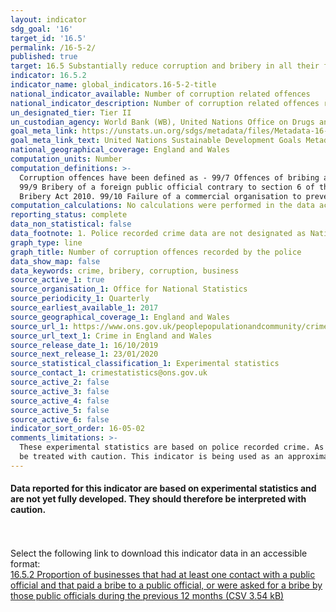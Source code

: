 ```yaml
---
layout: indicator
sdg_goal: '16'
target_id: '16.5'
permalink: /16-5-2/
published: true
target: 16.5 Substantially reduce corruption and bribery in all their forms
indicator: 16.5.2
indicator_name: global_indicators.16-5-2-title
national_indicator_available: Number of corruption related offences
national_indicator_description: Number of corruption related offences recorded by the police. 
un_designated_tier: Tier II
un_custodian_agency: World Bank (WB), United Nations Office on Drugs and Crime (UNODC)
goal_meta_link: https://unstats.un.org/sdgs/metadata/files/Metadata-16-05-02.pdf
goal_meta_link_text: United Nations Sustainable Development Goals Metadata (PDF 378 KB)
national_geographical_coverage: England and Wales
computation_units: Number
computation_definitions: >-
  Corruption offences have been defined as - 99/7 Offences of bribing another person contrary to section 1 of the Bribery Act 2010. 99/8 Offences relating to being bribed contrary to section 2 of the Bribery Act 2010.
  99/9 Bribery of a foreign public official contrary to section 6 of the
  Bribery Act 2010. 99/10 Failure of a commercial organisation to prevent bribery contrary to section 7 of the Bribery Act 2010. 99/12 Misconduct in a public office.
computation_calculations: No calculations were performed in the data acquisition of this indicator.
reporting_status: complete
data_non_statistical: false
data_footnote: 1. Police recorded crime data are not designated as National Statistics. 2. Due to small numbers, any differences should be interpreted with caution. 
graph_type: line
graph_title: Number of corruption offences recorded by the police
data_show_map: false
data_keywords: crime, bribery, corruption, business
source_active_1: true
source_organisation_1: Office for National Statistics
source_periodicity_1: Quarterly
source_earliest_available_1: 2017
source_geographical_coverage_1: England and Wales
source_url_1: https://www.ons.gov.uk/peoplepopulationandcommunity/crimeandjustice/datasets/crimeinenglandandwalesotherrelatedtables
source_url_text_1: Crime in England and Wales
source_release_date_1: 16/10/2019
source_next_release_1: 23/01/2020
source_statistical_classification_1: Experimental statistics
source_contact_1: crimestatistics@ons.gov.uk
source_active_2: false
source_active_3: false
source_active_4: false
source_active_5: false
source_active_6: false
indicator_sort_order: 16-05-02
comments_limitations: >-
  These experimental statistics are based on police recorded crime. As with other types of crime, it is recognised that the recorded crime series will not provide a good measure of the full extent of criminality as not all offences come to the attention of the police. Therefore data should
  be treated with caution. This indicator is being used as an approximation of the UN SDG Indicator. Where possible, we will work to identify or develop UK data to meet the global indicator specification. This indicator has been identified in collaboration with topic experts.
---
```

#### Data reported for this indicator are based on experimental statistics and are not yet fully developed. They should therefore be interpreted with caution.
<br><br>Select the following link to download this indicator data in an accessible format:<br>[16.5.2 Proportion of businesses that had at least one contact with a public official and that paid a bribe to a public official, or were asked for a bribe by those public officials during the previous 12 months (CSV 3.54 kB)](https://sustainabledevelopment-uk.github.io/sdg-data/data/16-5-2.csv)